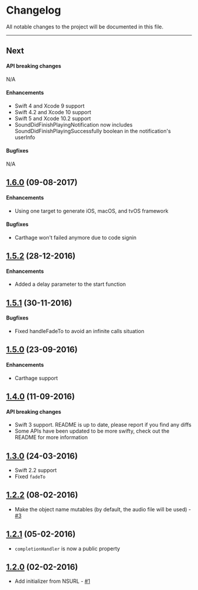 # Changelog

All notable changes to the project will be documented in this file.

---

## Next

#### API breaking changes

N/A

#### Enhancements

- Swift 4 and Xcode 9 support
- Swift 4.2 and Xcode 10 support
- Swift 5 and Xcode 10.2 support
- SoundDidFinishPlayingNotification now includes SoundDidFinishPlayingSuccessfully boolean in the notification's userInfo

#### Bugfixes

N/A

## [1.6.0](https://github.com/tbaranes/AudioPlayerSwift/releases/tag/1.6.0) (09-08-2017)

#### Enhancements

- Using one target to generate iOS, macOS, and tvOS framework

#### Bugfixes

- Carthage won't failed anymore due to code signin

## [1.5.2](https://github.com/tbaranes/AudioPlayerSwift/releases/tag/1.5.2) (28-12-2016)

#### Enhancements

- Added a delay parameter to the start function

## [1.5.1](https://github.com/tbaranes/AudioPlayerSwift/releases/tag/1.5.1) (30-11-2016)

#### Bugfixes

- Fixed handleFadeTo to avoid an infinite calls situation

## [1.5.0](https://github.com/tbaranes/AudioPlayerSwift/releases/tag/1.5.0) (23-09-2016)

#### Enhancements

- Carthage support

## [1.4.0](https://github.com/tbaranes/AudioPlayerSwift/releases/tag/1.4.0) (11-09-2016)

#### API breaking changes

- Swift 3 support. README is up to date, please report if you find any diffs
- Some APIs have been updated to be more swifty, check out the README for more information

## [1.3.0](https://github.com/tbaranes/AudioPlayerSwift/releases/tag/1.3.0) (24-03-2016)

- Swift 2.2 support
- Fixed `fadeTo`

## [1.2.2](https://github.com/tbaranes/AudioPlayerSwift/releases/tag/1.2.1) (08-02-2016)

- Make the object name mutables (by default, the audio file will be used) - [#3](https://github.com/tbaranes/AudioPlayerSwift/pull/3)

## [1.2.1](https://github.com/tbaranes/AudioPlayerSwift/releases/tag/1.2.1) (05-02-2016)

- `completionHandler` is now a public property


## [1.2.0](https://github.com/tbaranes/SwiftyUtils/releases/tag/1.2.0) (02-02-2016)

- Add initializer from NSURL - [#1](https://github.com/tbaranes/AudioPlayerSwift/pull/1)

